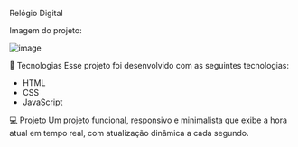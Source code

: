 Relógio Digital

Imagem do projeto:


![image](https://github.com/user-attachments/assets/e7e5875b-92b7-40cd-ab4b-1fa600ab9f86)






🚀 Tecnologias
Esse projeto foi desenvolvido com as seguintes tecnologias:

- HTML
- CSS
- JavaScript

💻 Projeto
Um projeto funcional, responsivo e minimalista que exibe a hora atual em tempo real, com atualização dinâmica a cada segundo.
